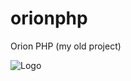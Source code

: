 orionphp
========

Orion PHP (my old project)

![Logo](https://raw2.github.com/dim-s/orionphp/master/Orion.gif)
